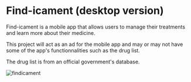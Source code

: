 # Find-icament (desktop version)

Find-icament is a mobile app that allows users to manage their treatments and learn more about their medicine.

This project will act as an ad for the mobile app and may or may not have some of the app's functionnalities such as the drug list.

The drug list is from an official government's database.

![findicament](https://zupimages.net/up/21/21/rikw.png)
